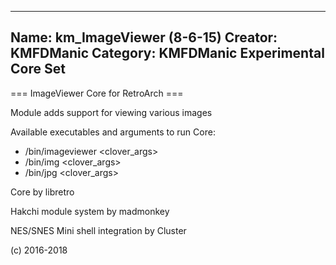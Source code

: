 -----------------------
Name: km_ImageViewer (8-6-15)
Creator: KMFDManic
Category: KMFDManic Experimental Core Set
-----------------------
=== ImageViewer Core for RetroArch ===

Module adds support for viewing various images

Available executables and arguments to run Core:
- /bin/imageviewer <rom> <clover_args>
- /bin/img <rom> <clover_args>
- /bin/jpg <rom> <clover_args>

Core by libretro

Hakchi module system by madmonkey

NES/SNES Mini shell integration by Cluster

(c) 2016-2018
